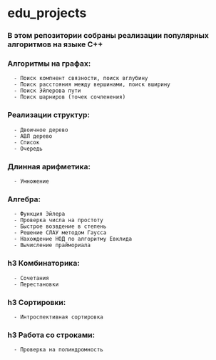 # edu_projects


 ###  В этом репозитории собраны реализации популярных алгоритмов на языке C++
      
  ###   Алгоритмы на графах: 
      - Поиск компнент связности, поиск вглубину
      - Поиск расстояния между вершинами, поиск вширину
      - Поиск Эйлерова пути
      - Поиск шарниров (точек сочленения)
    
  ###   Реализации структур:
      - Двоичное дерево
      - АВЛ дерево
      - Список
      - Очередь
      
  ###   Длинная арифметика: 
      - Умножение
    
  ###   Алгебра: 
      - Функция Эйлера
      - Проверка числа на простоту
      - Быстрое возвдение в степень
      - Решение СЛАУ методом Гаусса
      - Нахождение НОД по алгоритму Евклида
      - Вычисление праймориала
     
  ### h3 Комбинаторика:
      - Сочетания 
      - Перестановки
      
  ### h3 Сортировки:
      - Интроспективная сортировка
    
  ### h3 Работа со строками:
      - Проверка на полиндромность
      
      
